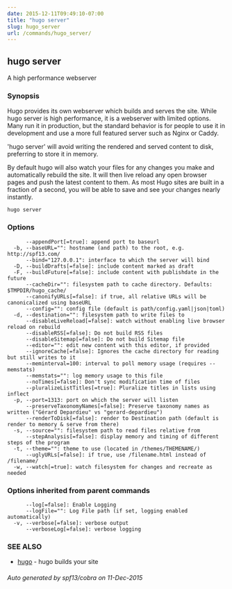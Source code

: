 ```yaml
---
date: 2015-12-11T09:49:10-07:00
title: "hugo server"
slug: hugo_server
url: /commands/hugo_server/
---
```

## hugo server

A high performance webserver

### Synopsis


Hugo provides its own webserver which builds and serves the site.
While hugo server is high performance, it is a webserver with limited options.
Many run it in production, but the standard behavior is for people to use it
in development and use a more full featured server such as Nginx or Caddy.

'hugo server' will avoid writing the rendered and served content to disk,
preferring to store it in memory.

By default hugo will also watch your files for any changes you make and
automatically rebuild the site. It will then live reload any open browser pages
and push the latest content to them. As most Hugo sites are built in a fraction
of a second, you will be able to save and see your changes nearly instantly.

```
hugo server
```

### Options

```
      --appendPort[=true]: append port to baseurl
  -b, --baseURL="": hostname (and path) to the root, e.g. http://spf13.com/
      --bind="127.0.0.1": interface to which the server will bind
  -D, --buildDrafts[=false]: include content marked as draft
  -F, --buildFuture[=false]: include content with publishdate in the future
      --cacheDir="": filesystem path to cache directory. Defaults: $TMPDIR/hugo_cache/
      --canonifyURLs[=false]: if true, all relative URLs will be canonicalized using baseURL
      --config="": config file (default is path/config.yaml|json|toml)
  -d, --destination="": filesystem path to write files to
      --disableLiveReload[=false]: watch without enabling live browser reload on rebuild
      --disableRSS[=false]: Do not build RSS files
      --disableSitemap[=false]: Do not build Sitemap file
      --editor="": edit new content with this editor, if provided
      --ignoreCache[=false]: Ignores the cache directory for reading but still writes to it
      --meminterval=100: interval to poll memory usage (requires --memstats)
      --memstats="": log memory usage to this file
      --noTimes[=false]: Don't sync modification time of files
      --pluralizeListTitles[=true]: Pluralize titles in lists using inflect
  -p, --port=1313: port on which the server will listen
      --preserveTaxonomyNames[=false]: Preserve taxonomy names as written ("Gérard Depardieu" vs "gerard-depardieu")
      --renderToDisk[=false]: render to Destination path (default is render to memory & serve from there)
  -s, --source="": filesystem path to read files relative from
      --stepAnalysis[=false]: display memory and timing of different steps of the program
  -t, --theme="": theme to use (located in /themes/THEMENAME/)
      --uglyURLs[=false]: if true, use /filename.html instead of /filename/
  -w, --watch[=true]: watch filesystem for changes and recreate as needed
```

### Options inherited from parent commands

```
      --log[=false]: Enable Logging
      --logFile="": Log File path (if set, logging enabled automatically)
  -v, --verbose[=false]: verbose output
      --verboseLog[=false]: verbose logging
```

### SEE ALSO
* [hugo](/commands/hugo/)	 - hugo builds your site

###### Auto generated by spf13/cobra on 11-Dec-2015
